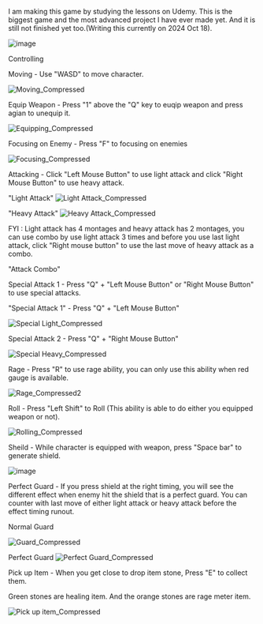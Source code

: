 I am making this game by studying the lessons on Udemy. This is the biggest game and the most advanced project I have ever made yet. And it is still not finished yet too.(Writing this currently on 2024 Oct 18).

![image](https://github.com/user-attachments/assets/c7c76453-ad7f-42bf-8c82-4cbe63daba76)


Controlling

Moving - Use "WASD" to move character.

![Moving_Compressed](https://github.com/user-attachments/assets/fa475b74-348b-46bd-8509-2dd79ec24e9a)

Equip Weapon - Press "1" above the "Q" key to euqip weapon and press agian to unequip it.

![Equipping_Compressed](https://github.com/user-attachments/assets/20d0ada2-4079-446d-86e5-2f32d655b412)

Focusing on Enemy - Press "F" to focusing on enemies

![Focusing_Compressed](https://github.com/user-attachments/assets/a97bede7-2217-4ffc-ba2d-d1afd4d6482a)

Attacking - Click "Left Mouse Button" to use light attack and click "Right Mouse Button" to use heavy attack.

"Light Attack"
![Light Attack_Compressed](https://github.com/user-attachments/assets/114f0d55-2661-4b3c-9cec-c15a5497fefe)

"Heavy Attack"
![Heavy Attack_Compressed](https://github.com/user-attachments/assets/ba5503c4-3ab4-4eda-8a38-f088e94b423a)

FYI : Light attack has 4 montages and heavy attack has 2 montages, you can use combo by use light attack 3 times and before you use last light attack, click "Right mouse button" to use the last move of heavy attack as a combo.

"Attack Combo"

Special Attack 1 - Press "Q" + "Left Mouse Button" or "Right Mouse Button" to use special attacks.

"Special Attack 1" - Press "Q" + "Left Mouse Button"

![Special Light_Compressed](https://github.com/user-attachments/assets/471c48fa-7692-4818-aa92-c9adc5999738)

Special Attack 2 - Press "Q" + "Right Mouse Button"

![Special Heavy_Compressed](https://github.com/user-attachments/assets/4e11d372-95dd-4ea8-879b-4a3c0dbd1998)

Rage - Press "R" to use rage ability, you can only use this ability when red gauge is available.

![Rage_Compressed2](https://github.com/user-attachments/assets/4f16bdee-40dc-47e9-be0e-9fd51bec82ed)

Roll - Press "Left Shift" to Roll (This ability is able to do either you equipped weapon or not).

![Rolling_Compressed](https://github.com/user-attachments/assets/444d4a87-7b12-449e-bf63-1b2faeb2b364)

Sheild - While character is equipped with weapon, press "Space bar" to generate shield.

![image](https://github.com/user-attachments/assets/75f12d56-4fd8-458c-86ce-540273f8a880)

Perfect Guard - If you press shield at the right timing, you will see the different effect when enemy hit the shield that is a perfect guard. You can counter with last move of either light attack or heavy attack before the effect timing runout.

Normal Guard

![Guard_Compressed](https://github.com/user-attachments/assets/0df17bed-dfd6-4566-9f45-3ccdfe4ad244)

Perfect Guard
![Perfect Guard_Compressed](https://github.com/user-attachments/assets/279014d4-c801-40fd-a813-46e92ad8fbea)

Pick up Item - When you get close to drop item stone, Press "E" to collect them.

Green stones are healing item. And the orange stones are rage meter item.

![Pick up item_Compressed](https://github.com/user-attachments/assets/6663c46c-32a0-4694-bbd3-81888a142823)
